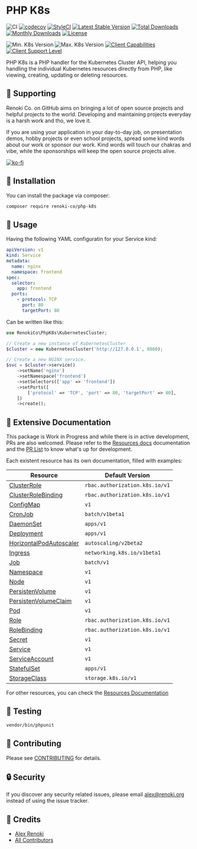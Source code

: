 PHP K8s
=======

![CI](https://github.com/renoki-co/php-k8s/workflows/CI/badge.svg?branch=master)
[![codecov](https://codecov.io/gh/renoki-co/php-k8s/branch/master/graph/badge.svg)](https://codecov.io/gh/renoki-co/php-k8s/branch/master)
[![StyleCI](https://github.styleci.io/repos/259992525/shield?branch=master)](https://github.styleci.io/repos/259992525)
[![Latest Stable Version](https://poser.pugx.org/renoki-co/php-k8s/v/stable)](https://packagist.org/packages/renoki-co/php-k8s)
[![Total Downloads](https://poser.pugx.org/renoki-co/php-k8s/downloads)](https://packagist.org/packages/renoki-co/php-k8s)
[![Monthly Downloads](https://poser.pugx.org/renoki-co/php-k8s/d/monthly)](https://packagist.org/packages/renoki-co/php-k8s)
[![License](https://poser.pugx.org/renoki-co/php-k8s/license)](https://packagist.org/packages/renoki-co/php-k8s)

![Min. K8s Version](https://img.shields.io/badge/Min.%20K8s%20Version-v1.17.17-%23326ce5?colorA=306CE8&colorB=green)
![Max. K8s Version](https://img.shields.io/badge/Max.%20K8s%20Version-v1.19.7-%23326ce5?colorA=306CE8&colorB=green)
[![Client Capabilities](https://img.shields.io/badge/Kubernetes%20Client-Silver-blue.svg?colorB=C0C0C0&colorA=306CE8)](https://github.com/kubernetes/community/blob/master/contributors/design-proposals/api-machinery/csi-new-client-library-procedure.md#client-capabilities)
[![Client Support Level](https://img.shields.io/badge/Kubernetes%20Client-beta-green.svg?colorA=306CE8)](https://github.com/kubernetes/community/blob/master/contributors/design-proposals/api-machinery/csi-new-client-library-procedure.md#client-support-level)

PHP K8s is a PHP handler for the Kubernetes Cluster API, helping you handling the individual Kubernetes resources directly from PHP, like viewing, creating, updating or deleting resources.

## 🤝 Supporting

Renoki Co. on GitHub aims on bringing a lot of open source projects and helpful projects to the world. Developing and maintaining projects everyday is a harsh work and tho, we love it.

If you are using your application in your day-to-day job, on presentation demos, hobby projects or even school projects, spread some kind words about our work or sponsor our work. Kind words will touch our chakras and vibe, while the sponsorships will keep the open source projects alive.

[![ko-fi](https://www.ko-fi.com/img/githubbutton_sm.svg)](https://ko-fi.com/R6R42U8CL)

## 🚀 Installation

You can install the package via composer:

```bash
composer require renoki-co/php-k8s
```

## 🙌 Usage

Having the following YAML configuratin for your Service kind:

```yaml
apiVersion: v1
kind: Service
metadata:
  name: nginx
  namespace: frontend
spec:
  selector:
    app: frontend
  ports:
    - protocol: TCP
      port: 80
      targetPort: 80
```

Can be written like this:

``` php
use RenokiCo\PhpK8s\KubernetesCluster;

// Create a new instance of KubernetesCluster
$cluster = new KubernetesCluster('http://127.0.0.1', 8080);

// Create a new NGINX service.
$svc = $cluster->service()
    ->setName('nginx')
    ->setNamespace('frontend')
    ->setSelectors(['app' => 'frontend'])
    ->setPorts([
        ['protocol' => 'TCP', 'port' => 80, 'targetPort' => 80],
    ])
    ->create();
```

## 📄 Extensive Documentation

This package is Work in Progress and while there is in active development, PRs are also welcomed. Please refer to the [Resources docs](docs/RESOURCES.md) documentation and the [PR List](../../pulls) to know what's up for development.

Each existent resource has its own documentation, filled with examples:

| Resource | Default Version
| - | -
| [ClusterRole](docs/kinds/ClusterRole.md) | `rbac.authorization.k8s.io/v1`
| [ClusterRoleBinding](docs/kinds/ClusterRoleBinding.md) | `rbac.authorization.k8s.io/v1`
| [ConfigMap](docs/kinds/ConfigMap.md) | `v1`
| [CronJob](docs/kinds/CronJob.md) | `batch/v1beta1`
| [DaemonSet](docs/kinds/DaemonSet.md) | `apps/v1`
| [Deployment](docs/kinds/Deployment.md) | `apps/v1`
| [HorizontalPodAutoscaler](docs/kinds/HorizontalPodAutoscaler.md) | `autoscaling/v2beta2`
| [Ingress](docs/kinds/Ingress.md) | `networking.k8s.io/v1beta1` |
| [Job](docs/kinds/Job.md) | `batch/v1`
| [Namespace](docs/kinds/Namespace.md) | `v1`
| [Node](docs/kinds/Node.md) | `v1`
| [PersistenVolume](docs/kinds/PersistentVolume.md) | `v1`
| [PersistenVolumeClaim](docs/kinds/PersistentVolumeClaim.md) | `v1`
| [Pod](docs/kinds/Pod.md) | `v1`
| [Role](docs/kinds/Role.md) | `rbac.authorization.k8s.io/v1`
| [RoleBinding](docs/kinds/RoleBinding.md) | `rbac.authorization.k8s.io/v1`
| [Secret](docs/kinds/Secret.md) | `v1`
| [Service](docs/kinds/Service.md) | `v1`
| [ServiceAccount](docs/kinds/ServiceAccount.md) | `v1`
| [StatefulSet](docs/kinds/StatefulSet.md) | `apps/v1`
| [StorageClass](docs/kinds/StorageClass.md) | `storage.k8s.io/v1`

For other resources, you can check the [Resources Documentation](docs/RESOURCES.md)

## 🐛 Testing

``` bash
vendor/bin/phpunit
```

## 🤝 Contributing

Please see [CONTRIBUTING](CONTRIBUTING.md) for details.

## 🔒  Security

If you discover any security related issues, please email alex@renoki.org instead of using the issue tracker.

## 🎉 Credits

- [Alex Renoki](https://github.com/rennokki)
- [All Contributors](../../contributors)

